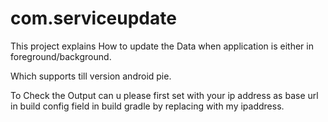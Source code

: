 # com.serviceupdate

This project explains How to update the Data  when application is either in foreground/background.

Which supports till version android pie.

To Check the Output can u please first set with your ip address as base url in build config field in build gradle by replacing with my ipaddress.
